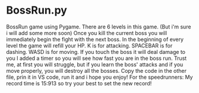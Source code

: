# BossRun.py
BossRun game using Pygame.
There are 6 levels in this game. (But i'm sure i will add some more soon)
Once you kill the current boss you will immediately begin the fight with the next boss.
In the beginning of every level the game will refill your HP.
K is for attacking.
SPACEBAR is for dashing.
WASD is for moving.
If you touch the boss it will deal damage to you
I added a timer so you will see how fast you are in the boss run.
Trust me, at first you will struggle, but if you learn the boss' attacks and if you move properly, you will destroy all the bosses.
Copy the code in the other file, prin it in VS code, run it and i hope you enjoy!
For the speedrunners: My record time is 15:913 so try your best to set the new record!
